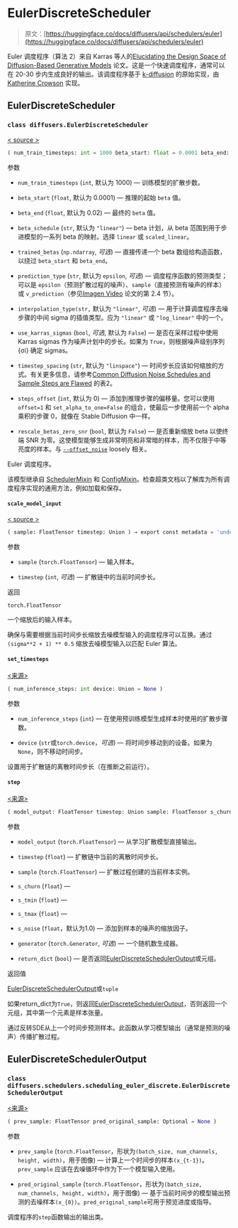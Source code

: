 # EulerDiscreteScheduler

> 原文：[https://huggingface.co/docs/diffusers/api/schedulers/euler](https://huggingface.co/docs/diffusers/api/schedulers/euler)

Euler 调度程序（算法 2）来自 Karras 等人的[Elucidating the Design Space of Diffusion-Based Generative Models](https://huggingface.co/papers/2206.00364) 论文。这是一个快速调度程序，通常可以在 20-30 步内生成良好的输出。该调度程序基于 [k-diffusion](https://github.com/crowsonkb/k-diffusion/blob/481677d114f6ea445aa009cf5bd7a9cdee909e47/k_diffusion/sampling.py#L51) 的原始实现，由 [Katherine Crowson](https://github.com/crowsonkb/) 实现。

## EulerDiscreteScheduler

### `class diffusers.EulerDiscreteScheduler`

[< source >](https://github.com/huggingface/diffusers/blob/v0.26.3/src/diffusers/schedulers/scheduling_euler_discrete.py#L132)

```py
( num_train_timesteps: int = 1000 beta_start: float = 0.0001 beta_end: float = 0.02 beta_schedule: str = 'linear' trained_betas: Union = None prediction_type: str = 'epsilon' interpolation_type: str = 'linear' use_karras_sigmas: Optional = False sigma_min: Optional = None sigma_max: Optional = None timestep_spacing: str = 'linspace' timestep_type: str = 'discrete' steps_offset: int = 0 rescale_betas_zero_snr: bool = False )
```

参数

+   `num_train_timesteps` (`int`, 默认为 1000) — 训练模型的扩散步数。

+   `beta_start` (`float`, 默认为 0.0001) — 推理的起始 `beta` 值。

+   `beta_end` (`float`, 默认为 0.02) — 最终的 `beta` 值。

+   `beta_schedule` (`str`, 默认为 `"linear"`) — beta 计划，从 beta 范围到用于步进模型的一系列 beta 的映射。选择 `linear` 或 `scaled_linear`。

+   `trained_betas` (`np.ndarray`, *可选*) — 直接传递一个 beta 数组给构造函数，以绕过 `beta_start` 和 `beta_end`。

+   `prediction_type` (`str`, 默认为 `epsilon`, *可选*) — 调度程序函数的预测类型；可以是 `epsilon`（预测扩散过程的噪声）、`sample`（直接预测有噪声的样本）或 `v_prediction`（参见[Imagen Video](https://imagen.research.google/video/paper.pdf) 论文的第 2.4 节）。

+   `interpolation_type(str,` 默认为 `"linear"`, *可选*) — 用于计算调度程序去噪步骤的中间 sigma 的插值类型。应为 `"linear"` 或 `"log_linear"` 中的一个。

+   `use_karras_sigmas` (`bool`, *可选*, 默认为 `False`) — 是否在采样过程中使用 Karras sigmas 作为噪声计划中的步长。如果为 `True`，则根据噪声级别序列 {σi} 确定 sigmas。

+   `timestep_spacing` (`str`, 默认为 `"linspace"`) — 时间步长应该如何缩放的方式。有关更多信息，请参考[Common Diffusion Noise Schedules and Sample Steps are Flawed](https://huggingface.co/papers/2305.08891) 的表2。

+   `steps_offset` (`int`, 默认为 0) — 添加到推理步骤的偏移量。您可以使用 `offset=1` 和 `set_alpha_to_one=False` 的组合，使最后一步使用前一个 alpha 乘积的步骤 0，就像在 Stable Diffusion 中一样。

+   `rescale_betas_zero_snr` (`bool`, 默认为 `False`) — 是否重新缩放 beta 以使终端 SNR 为零。这使模型能够生成非常明亮和非常暗的样本，而不仅限于中等亮度的样本。与 [`--offset_noise`](https://github.com/huggingface/diffusers/blob/74fd735eb073eb1d774b1ab4154a0876eb82f055/examples/dreambooth/train_dreambooth.py#L506) loosely 相关。

Euler 调度程序。

该模型继承自 [SchedulerMixin](/docs/diffusers/v0.26.3/en/api/schedulers/overview#diffusers.SchedulerMixin) 和 [ConfigMixin](/docs/diffusers/v0.26.3/en/api/configuration#diffusers.ConfigMixin)。检查超类文档以了解库为所有调度程序实现的通用方法，例如加载和保存。

#### `scale_model_input`

[< source >](https://github.com/huggingface/diffusers/blob/v0.26.3/src/diffusers/schedulers/scheduling_euler_discrete.py#L258)

```py
( sample: FloatTensor timestep: Union ) → export const metadata = 'undefined';torch.FloatTensor
```

参数

+   `sample` (`torch.FloatTensor`) — 输入样本。

+   `timestep` (`int`, *可选*) — 扩散链中的当前时间步长。

返回

`torch.FloatTensor`

一个缩放后的输入样本。

确保与需要根据当前时间步长缩放去噪模型输入的调度程序可以互换。通过 `(sigma**2 + 1) ** 0.5` 缩放去噪模型输入以匹配 Euler 算法。

#### `set_timesteps`

[<来源>](https://github.com/huggingface/diffusers/blob/v0.26.3/src/diffusers/schedulers/scheduling_euler_discrete.py#L284)

```py
( num_inference_steps: int device: Union = None )
```

参数

+   `num_inference_steps` (`int`) — 在使用预训练模型生成样本时使用的扩散步骤数。

+   `device` (`str`或`torch.device`，*可选*) — 将时间步移动到的设备。如果为`None`，则不移动时间步。

设置用于扩散链的离散时间步长（在推断之前运行）。

#### `step`

[<来源>](https://github.com/huggingface/diffusers/blob/v0.26.3/src/diffusers/schedulers/scheduling_euler_discrete.py#L413)

```py
( model_output: FloatTensor timestep: Union sample: FloatTensor s_churn: float = 0.0 s_tmin: float = 0.0 s_tmax: float = inf s_noise: float = 1.0 generator: Optional = None return_dict: bool = True ) → export const metadata = 'undefined';EulerDiscreteSchedulerOutput or tuple
```

参数

+   `model_output` (`torch.FloatTensor`) — 从学习扩散模型直接输出。

+   `timestep` (`float`) — 扩散链中当前的离散时间步长。

+   `sample` (`torch.FloatTensor`) — 扩散过程创建的当前样本实例。

+   `s_churn` (`float`) —

+   `s_tmin` (`float`) —

+   `s_tmax` (`float`) —

+   `s_noise` (`float`，默认为1.0) — 添加到样本的噪声的缩放因子。

+   `generator` (`torch.Generator`, *可选*) — 一个随机数生成器。

+   `return_dict` (`bool`) — 是否返回[EulerDiscreteSchedulerOutput](/docs/diffusers/v0.26.3/en/api/schedulers/euler#diffusers.schedulers.scheduling_euler_discrete.EulerDiscreteSchedulerOutput)或元组。

返回值

[EulerDiscreteSchedulerOutput](/docs/diffusers/v0.26.3/en/api/schedulers/euler#diffusers.schedulers.scheduling_euler_discrete.EulerDiscreteSchedulerOutput)或`tuple`

如果return_dict为`True`，则返回[EulerDiscreteSchedulerOutput](/docs/diffusers/v0.26.3/en/api/schedulers/euler#diffusers.schedulers.scheduling_euler_discrete.EulerDiscreteSchedulerOutput)，否则返回一个元组，其中第一个元素是样本张量。

通过反转SDE从上一个时间步预测样本。此函数从学习模型输出（通常是预测的噪声）传播扩散过程。

## EulerDiscreteSchedulerOutput

### `class diffusers.schedulers.scheduling_euler_discrete.EulerDiscreteSchedulerOutput`

[<来源>](https://github.com/huggingface/diffusers/blob/v0.26.3/src/diffusers/schedulers/scheduling_euler_discrete.py#L31)

```py
( prev_sample: FloatTensor pred_original_sample: Optional = None )
```

参数

+   `prev_sample` (`torch.FloatTensor`，形状为`(batch_size, num_channels, height, width)`，用于图像) — 计算上一个时间步的样本`(x_{t-1})`。`prev_sample` 应该在去噪循环中作为下一个模型输入使用。

+   `pred_original_sample` (`torch.FloatTensor`，形状为`(batch_size, num_channels, height, width)`，用于图像) — 基于当前时间步的模型输出预测的去噪样本`(x_{0})`。`pred_original_sample`可用于预览进度或指导。

调度程序的`step`函数输出的输出类。
